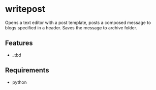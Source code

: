 # writepost

  Opens a text editor with a post template, posts a composed message to blogs specified in a header.
  Saves the message to archive folder.

## Features

* _tbd

## Requirements

* python
